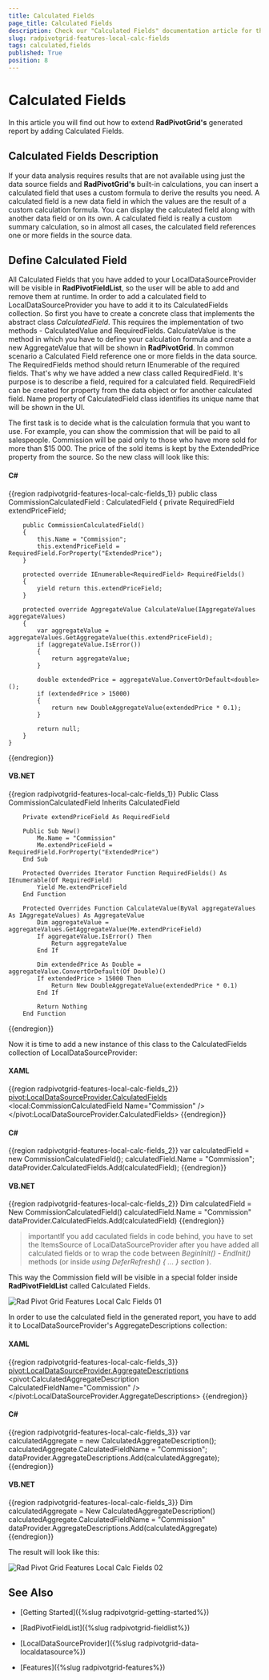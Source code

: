 ```yaml
---
title: Calculated Fields
page_title: Calculated Fields
description: Check our "Calculated Fields" documentation article for the RadPivotGrid WPF control.
slug: radpivotgrid-features-local-calc-fields
tags: calculated,fields
published: True
position: 8
---
```


# Calculated Fields

In this article you will find out how to extend __RadPivotGrid's__ generated report by adding Calculated Fields.      

## Calculated Fields Description

If your data analysis requires results that are not available using just the data source fields and __RadPivotGrid's__ built-in calculations, you can insert a calculated field that uses a custom formula to derive the results you need. A calculated field is a new data field in which the values are the result of a custom calculation formula. You can display the calculated field along with another data field or on its own. A calculated field is really a custom summary calculation, so in almost all cases, the calculated field references one or more fields in the source data.        

## Define Calculated Field

All Calculated Fields that you have added to your LocalDataSourceProvider will be visible in __RadPivotFieldList__, so the user will be able to add and remove them at runtime. In order to add a calculated field to LocalDataSourceProvider you have to add it to its CalculatedFields collection. So first you have to create a concrete class that implements the abstract class *CalculatedField*. This requires the implementation of two methods - CalculatedValue and RequiredFields. CalculateValue is the method in which you have to define your calculation formula and create a new AggregateValue that will be shown in __RadPivotGrid__. In common scenario a Calculated Field reference one or more fields in the data source. The RequiredFields method should return IEnumerable of the required fields. That's why we have added a new class called RequiredField. It's purpose is to describe a field, required for a calculated field. RequiredField can be created for property from the data object or for another calculated field. Name property of CalculatedField class identifies its unique name that will be shown in the UI.         

The first task is to decide what is the calculation formula that you want to use. For example, you can show the commission that will be paid to all salespeople. Commission will be paid only to those who have more sold for more than $15 000. The price of the sold items is kept by the ExtendedPrice property from the source. So the new class will look like this:        

#### __C#__

{{region radpivotgrid-features-local-calc-fields_1}}
	public class CommissionCalculatedField : CalculatedField
	{
	    private RequiredField extendPriceField;
	
	    public CommissionCalculatedField()
	    {
	        this.Name = "Commission";
	        this.extendPriceField = RequiredField.ForProperty("ExtendedPrice");
	    }
	
	    protected override IEnumerable<RequiredField> RequiredFields()
	    {
	        yield return this.extendPriceField;
	    }
	
	    protected override AggregateValue CalculateValue(IAggregateValues aggregateValues)
	    {
	        var aggregateValue = aggregateValues.GetAggregateValue(this.extendPriceField);
	        if (aggregateValue.IsError())
	        {
	            return aggregateValue;
	        }
	
	        double extendedPrice = aggregateValue.ConvertOrDefault<double>();
	        if (extendedPrice > 15000)
	        {
	            return new DoubleAggregateValue(extendedPrice * 0.1);
	        }
	
	        return null;
	    }
	}
{{endregion}}

#### __VB.NET__

{{region radpivotgrid-features-local-calc-fields_1}}
	Public Class CommissionCalculatedField
		Inherits CalculatedField
	
		Private extendPriceField As RequiredField
	
		Public Sub New()
			Me.Name = "Commission"
			Me.extendPriceField = RequiredField.ForProperty("ExtendedPrice")
		End Sub
	
		Protected Overrides Iterator Function RequiredFields() As IEnumerable(Of RequiredField)
			Yield Me.extendPriceField
		End Function
	
		Protected Overrides Function CalculateValue(ByVal aggregateValues As IAggregateValues) As AggregateValue
			Dim aggregateValue = aggregateValues.GetAggregateValue(Me.extendPriceField)
			If aggregateValue.IsError() Then
				Return aggregateValue
			End If
	
			Dim extendedPrice As Double = aggregateValue.ConvertOrDefault(Of Double)()
			If extendedPrice > 15000 Then
				Return New DoubleAggregateValue(extendedPrice * 0.1)
			End If
	
			Return Nothing
		End Function
	
{{endregion}}

Now it is time to add a new instance of this class to the CalculatedFields collection of LocalDataSourceProvider:        

#### __XAML__

{{region radpivotgrid-features-local-calc-fields_2}}
	<pivot:LocalDataSourceProvider.CalculatedFields>
	    <local:CommissionCalculatedField Name="Commission" />
	</pivot:LocalDataSourceProvider.CalculatedFields>
{{endregion}}

#### __C#__

{{region radpivotgrid-features-local-calc-fields_2}}
	var calculatedField = new CommissionCalculatedField();
	calculatedField.Name = "Commission";
	dataProvider.CalculatedFields.Add(calculatedField);
{{endregion}}

#### __VB.NET__

{{region radpivotgrid-features-local-calc-fields_2}}
	Dim calculatedField = New CommissionCalculatedField()
	calculatedField.Name = "Commission"
	dataProvider.CalculatedFields.Add(calculatedField)
{{endregion}}

>importantIf you add caculated fields in code behind, you have to set the ItemsSource of LocalDataSourceProvider after you have added all calculated fields or to wrap the code between *BeginInit() - EndInit()* methods (or inside *using DeferRefresh() { ... } section* ).          

This way the Commission field will be visible in a special folder inside __RadPivotFieldList__ called Calculated Fields.

![Rad Pivot Grid Features Local Calc Fields 01](images/RadPivotGrid_Features_Local_Calc_Fields_01.png)

In order to use the calculated field in the generated report, you have to add it to LocalDataSourceProvider's AggregateDescriptions collection:        

#### __XAML__

{{region radpivotgrid-features-local-calc-fields_3}}
	<pivot:LocalDataSourceProvider.AggregateDescriptions>
	    <pivot:CalculatedAggregateDescription CalculatedFieldName="Commission" />
	</pivot:LocalDataSourceProvider.AggregateDescriptions>
{{endregion}}

#### __C#__

{{region radpivotgrid-features-local-calc-fields_3}}
	var calculatedAggregate = new CalculatedAggregateDescription();
	calculatedAggregate.CalculatedFieldName = "Commission";
	dataProvider.AggregateDescriptions.Add(calculatedAggregate);
{{endregion}}

#### __VB.NET__

{{region radpivotgrid-features-local-calc-fields_3}}
	Dim calculatedAggregate = New CalculatedAggregateDescription()
	calculatedAggregate.CalculatedFieldName = "Commission"
	dataProvider.AggregateDescriptions.Add(calculatedAggregate)
{{endregion}}

The result will look like this:

![Rad Pivot Grid Features Local Calc Fields 02](images/RadPivotGrid_Features_Local_Calc_Fields_02.png)

## See Also

 * [Getting Started]({%slug radpivotgrid-getting-started%})

 * [RadPivotFieldList]({%slug radpivotgrid-fieldlist%})

 * [LocalDataSourceProvider]({%slug radpivotgrid-data-localdatasource%})

 * [Features]({%slug radpivotgrid-features%})

